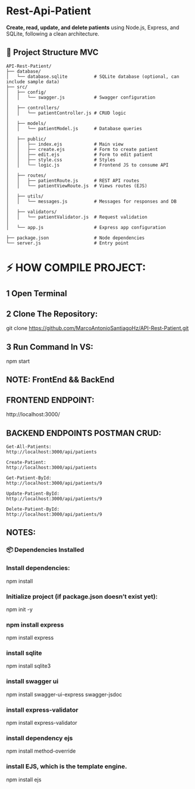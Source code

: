 # Rest-Api-Patient

**Create, read, update, and delete patients** using Node.js, Express, and SQLite, following a clean architecture.

## 📁 Project Structure MVC

```
API-Rest-Patient/
├── database/
│   └── database.sqlite          # SQLite database (optional, can include sample data)
├── src/
│   ├── config/
│   │   └── swagger.js           # Swagger configuration
│
│   ├── controllers/
│   │   └── patientController.js # CRUD logic
│
│   ├── models/
│   │   └── patientModel.js      # Database queries
│
│   ├── public/
│   │   ├── index.ejs            # Main view
│   │   ├── create.ejs           # Form to create patient
│   │   ├── edit.ejs             # Form to edit patient
│   │   ├── style.css            # Styles
│   │   └── logic.js             # Frontend JS to consume API
│
│   ├── routes/
│   │   ├── patientRoute.js      # REST API routes
│   │   └── patientViewRoute.js  # Views routes (EJS)
│
│   ├── utils/
│   │   └── messages.js          # Messages for responses and DB
│
│   ├── validators/
│   │   └── patientValidator.js  # Request validation
│
│   └── app.js                   # Express app configuration

├── package.json                 # Node dependencies
└── server.js                    # Entry point

```

# ⚡ HOW COMPILE PROJECT:

## 1 Open Terminal 

## 2 Clone The Repository:

git clone https://github.com/MarcoAntonioSantiagoHz/API-Rest-Patient.git

## 3 Run Command In VS:

npm start

## NOTE: FrontEnd && BackEnd


##  FRONTEND ENDPOINT:
http://localhost:3000/

##  BACKEND ENDPOINTS POSTMAN CRUD:

```
Get-All-Patients:
http://localhost:3000/api/patients

Create-Patient:
http://localhost:3000/api/patients

Get-Patient-ById:
http://localhost:3000/api/patients/9

Update-Patient-ById:
http://localhost:3000/api/patients/9

Delete-Patient-ById:
http://localhost:3000/api/patients/9
```

## NOTES:

### 📦 Dependencies Installed

### Install dependencies:

npm install

### Initialize project (if package.json doesn’t exist yet):

npm init -y

### npm install express

npm install express

### install sqlite

npm install sqlite3

### install swagger ui

npm install swagger-ui-express swagger-jsdoc

### install express-validator

npm install express-validator

### install dependency ejs

npm install method-override

### install EJS, which is the template engine.

npm install ejs

